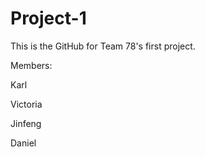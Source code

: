 # Project-1
This is the GitHub for Team 78's first project.

Members:

Karl

Victoria

Jinfeng

Daniel
